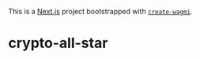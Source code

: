 This is a [Next.js](https://nextjs.org) project bootstrapped with [`create-wagmi`](https://github.com/wevm/wagmi/tree/main/packages/create-wagmi).
# crypto-all-star
